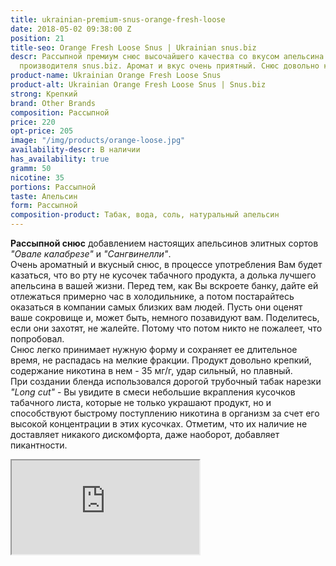 ```yaml
---
title: ukrainian-premium-snus-orange-fresh-loose
date: 2018-05-02 09:38:00 Z
position: 21
title-seo: Orange Fresh Loose Snus | Ukrainian snus.biz
descr: Рассыпной премиум снюс высочайшего качества со вкусом апельсина от украинского
  производителя snus.biz. Аромат и вкус очень приятный. Снюс довольно крепок.
product-name: Ukrainian Orange Fresh Loose Snus
product-alt: Ukrainian Orange Fresh Loose Snus | Snus.biz
strong: Крепкий
brand: Other Brands
composition: Рассыпной
price: 220
opt-price: 205
image: "/img/products/orange-loose.jpg"
availability-descr: В наличии
has_availability: true
gramm: 50
nicotine: 35
portions: Рассыпной
taste: Апельсин
form: Рассыпной
composition-product: Табак, вода, соль, натуральный апельсин
---
```


**Рассыпной снюс** добавлением настоящих апельсинов элитных сортов *"Овале калабрезе"* и *"Сангвинелли"*.<br>
Очень ароматный и вкусный снюс, в процессе употребления Вам будет казаться, что во рту не кусочек табачного продукта, а долька лучшего апельсина в вашей жизни. Перед тем, как Вы вскроете банку, дайте ей отлежаться примерно час в холодильнике, а потом постарайтесь оказаться в компании самых близких вам людей. Пусть они оценят ваше сокровище и, может быть, немного позавидуют вам. Поделитесь, если они захотят, не жалейте. Потому что потом никто не пожалеет, что попробовал.<br>
Снюс легко принимает нужную форму и сохраняет ее длительное время, не распадась на мелкие фракции. Продукт довольно крепкий, содержание никотина в нем - 35 мг/г, удар сильный, но плавный.<br>
При создании бленда использовался дорогой трубочный табак нарезки *"Long cut"* - Вы увидите в смеси небольшие вкрапления кусочков табачного листа, которые не только украшают продукт, но и способствуют быстрому поступлению никотина в организм за счет его высокой концентрации в этих кусочках. Отметим, что их наличие не доставляет никакого дискомфорта, даже наоборот, добавляет пикантности.
<div class="embed-responsive embed-responsive-16by9 mb-3">
  <iframe class="embed-responsive-item" src="https://www.youtube.com/embed/phaEJypsEss" allowfullscreen></iframe>
</div>